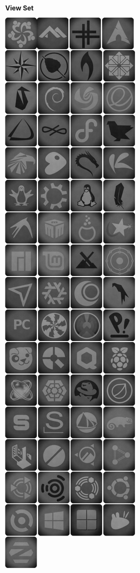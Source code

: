 ## View Set

<img src="Android_256/Alma.png" alt="Github Project" style="width:20%;"><img src="Android_256/Alpine.png" alt="Github Project" style="width:20%;"> 
<img src="Android_256/Antix.png" alt="Github Project" style="width:20%;"> 
<img src="Android_256/Arch.png" alt="Github Project" style="width:20%;"> 
<img src="Android_256/Bluestar.png" alt="Github Project" style="width:20%;"> 
<img src="Android_256/Bodhi.png" alt="Github Project" style="width:20%;"> 
<img src="Android_256/Bunsenlabs.png" alt="Github Project" style="width:20%;"> 
<img src="Android_256/Centos.png" alt="Github Project" style="width:20%;"> 
<img src="Android_256/Clear.png" alt="Github Project" style="width:20%;"> 
<img src="Android_256/Debian.png" alt="Github Project" style="width:20%;"> 
<img src="Android_256/Deepin.png" alt="Github Project" style="width:20%;"> 
<img src="Android_256/Elementary.png" alt="Github Project" style="width:20%;"> 
<img src="Android_256/Endeavour.png" alt="Github Project" style="width:20%;"> 
<img src="Android_256/Endless.png" alt="Github Project" style="width:20%;"> 
<img src="Android_256/Fedora.png" alt="Github Project" style="width:20%;"> 
<img src="Android_256/Feren.png" alt="Github Project" style="width:20%;"> 
<img src="Android_256/Garuda.png" alt="Github Project" style="width:20%;"> 
<img src="Android_256/Gentoo.png" alt="Github Project" style="width:20%;"> 
<img src="Android_256/Kali.png" alt="Github Project" style="width:20%;"> 
<img src="Android_256/Kaos.png" alt="Github Project" style="width:20%;"> 
<img src="Android_256/Knoppix.png" alt="Github Project" style="width:20%;"> 
<img src="Android_256/Kubuntu.png" alt="Github Project" style="width:20%;"> 
<img src="Android_256/Linux.png" alt="Github Project" style="width:20%;"> 
<img src="Android_256/Lite.png" alt="Github Project" style="width:20%;"> 
<img src="Android_256/Lubuntu.png" alt="Github Project" style="width:20%;"> 
<img src="Android_256/Mabox.png" alt="Github Project" style="width:20%;"> 
<img src="Android_256/Mageia.png" alt="Github Project" style="width:20%;"> 
<img src="Android_256/Mandriva.png" alt="Github Project" style="width:20%;"> 
<img src="Android_256/Manjaro.png" alt="Github Project" style="width:20%;"> 
<img src="Android_256/Mint.png" alt="Github Project" style="width:20%;"> 
<img src="Android_256/MX.png" alt="Github Project" style="width:20%;"> 
<img src="Android_256/Neon.png" alt="Github Project" style="width:20%;"> 
<img src="Android_256/Netrunner.png" alt="Github Project" style="width:20%;"> 
<img src="Android_256/Nixos.png" alt="Github Project" style="width:20%;"> 
<img src="Android_256/Openmandriva.png" alt="Github Project" style="width:20%;"> 
<img src="Android_256/Parrot.png" alt="Github Project" style="width:20%;"> 
<img src="Android_256/PC.png" alt="Github Project" style="width:20%;"> 
<img src="Android_256/Peppermint.png" alt="Github Project" style="width:20%;"> 
<img src="Android_256/Phoenix.png" alt="Github Project" style="width:20%;"> 
<img src="Android_256/Pop.png" alt="Github Project" style="width:20%;"> 
<img src="Android_256/Puppy.png" alt="Github Project" style="width:20%;"> 
<img src="Android_256/Q4OS.png" alt="Github Project" style="width:20%;"> 
<img src="Android_256/Qubes.png" alt="Github Project" style="width:20%;"> 
<img src="Android_256/Raspios.png" alt="Github Project" style="width:20%;"> 
<img src="Android_256/ReactOS.png" alt="Github Project" style="width:20%;"> 
<img src="Android_256/Rebornos.png" alt="Github Project" style="width:20%;"> 
<img src="Android_256/Redhat.png" alt="Github Project" style="width:20%;"> 
<img src="Android_256/Rosa.png" alt="Github Project" style="width:20%;"> 
<img src="Android_256/Septor.png" alt="Github Project" style="width:20%;"> 
<img src="Android_256/Slackware.png" alt="Github Project" style="width:20%;"> 
<img src="Android_256/Solus.png" alt="Github Project" style="width:20%;"> 
<img src="Android_256/Suse.png" alt="Github Project" style="width:20%;"> 
<img src="Android_256/Tails.png" alt="Github Project" style="width:20%;"> 
<img src="Android_256/Tinycore.png" alt="Github Project" style="width:20%;"> 
<img src="Android_256/Ubuntu_Cinnamon.png" alt="Github Project" style="width:20%;"> 
<img src="Android_256/Ubuntu_Dde.png" alt="Github Project" style="width:20%;"> 
<img src="Android_256/Ubuntu_Mate.png" alt="Github Project" style="width:20%;"> 
<img src="Android_256/Ubuntu_Studio.png" alt="Github Project" style="width:20%;"> 
<img src="Android_256/Ubuntu_Unity.png" alt="Github Project" style="width:20%;"> 
<img src="Android_256/Ubuntu.png" alt="Github Project" style="width:20%;"> 
<img src="Android_256/Void.png" alt="Github Project" style="width:20%;"> 
<img src="Android_256/Windows10.png" alt="Github Project" style="width:20%;"> 
<img src="Android_256/Windows11.png" alt="Github Project" style="width:20%;"> 
<img src="Android_256/Xubuntu.png" alt="Github Project" style="width:20%;"> 
<img src="Android_256/Zorin.png" alt="Github Project" style="width:20%;"> 
